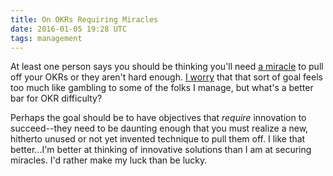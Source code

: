 ```yaml
---
title: On OKRs Requiring Miracles
date: 2016-01-05 19:28 UTC
tags: management
---
```


At least one person says you should be thinking you'll need [a miracle][2] to
pull off your OKRs or they aren't hard enough. [I worry][1] that that sort of goal
feels too much like gambling to some of the folks I manage, but what's a better
bar for OKR difficulty?

Perhaps the goal should be to have objectives that *require* innovation to
succeed--they need to be daunting enough that you must realize a new, hitherto
unused or not yet invented technique to pull them off. I like that better...I'm
better at thinking of innovative solutions than I am at securing miracles. I'd
rather make my luck than be lucky.

  [1]: /stables-and-volatiles-goals.html
  [2]: http://eleganthack.com/the-art-of-the-okr/

